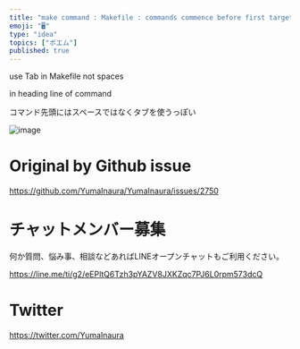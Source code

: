 ```yaml
---
title: "make command : Makefile : commands commence before first target."
emoji: "🖥"
type: "idea"
topics: ["ポエム"]
published: true
---
```


use Tab in Makefile
not spaces

in heading line of command

コマンド先頭にはスペースではなくタブを使うっぽい

![image](https://user-images.githubusercontent.com/13635059/69383703-ba4ba400-0cfd-11ea-9fed-49378665529e.png)


# Original by Github issue

https://github.com/YumaInaura/YumaInaura/issues/2750








<!-- Update From Qiita API -->

# チャットメンバー募集


何か質問、悩み事、相談などあればLINEオープンチャットもご利用ください。

https://line.me/ti/g2/eEPltQ6Tzh3pYAZV8JXKZqc7PJ6L0rpm573dcQ





# Twitter


https://twitter.com/YumaInaura


<!-- Update From Qiita API -->


